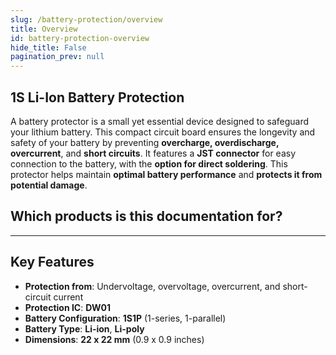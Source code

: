 ```yaml
---
slug: /battery-protection/overview
title: Overview
id: battery-protection-overview 
hide_title: False
pagination_prev: null
---
```


## 1S Li-Ion Battery Protection

A battery protector is a small yet essential device designed to safeguard your lithium battery. This compact circuit board ensures the longevity and safety of your battery by preventing **overcharge, overdischarge, overcurrent**, and **short circuits**. It features a **JST connector** for easy connection to the battery, with the **option for direct soldering**. This protector helps maintain **optimal battery performance** and **protects it from potential damage**.

<CenteredImage src="/img/battery-protection/333049.png" alt="logic-level-converter" caption="1S Li-Ion Battery Protection board"/>

## Which products is this documentation for?

<QuickLink 
  title="1S Li-Ion Battery Protection" 
  description="333049"
  url="https://soldered.com/product/1s-li-ion-battery-protection/"
  image="/img/battery-protection/333049.png" 
/>

---

## Key Features

- **Protection from**: Undervoltage, overvoltage, overcurrent, and short-circuit current
- **Protection IC**: **DW01**
- **Battery Configuration**: **1S1P** (1-series, 1-parallel)
- **Battery Type**: **Li-ion**, **Li-poly**
- **Dimensions**: **22 x 22 mm** (0.9 x 0.9 inches)
